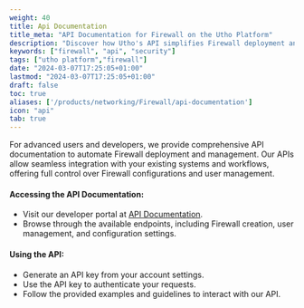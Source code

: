 ```yaml
---
weight: 40
title: Api Documentation
title_meta: "API Documentation for Firewall on the Utho Platform"
description: "Discover how Utho's API simplifies Firewall deployment and management, allowing you to integrate seamlessly with your cloud infrastructure."
keywords: ["firewall", "api", "security"]
tags: ["utho platform","firewall"]
date: "2024-03-07T17:25:05+01:00"
lastmod: "2024-03-07T17:25:05+01:00"
draft: false
toc: true
aliases: ['/products/networking/Firewall/api-documentation']
icon: "api"
tab: true
---
```

For advanced users and developers, we provide comprehensive API documentation to automate Firewall deployment and management. Our APIs allow seamless integration with your existing systems and workflows, offering full control over Firewall configurations and user management.

#### Accessing the API Documentation:

* Visit our developer portal at [API Documentation](https://utho.com/api-docs/?utm_source=docs#api-firewall).
* Browse through the available endpoints, including Firewall creation, user management, and configuration settings.

#### Using the API:

* Generate an API key from your account settings.
* Use the API key to authenticate your requests.
* Follow the provided examples and guidelines to interact with our API.
